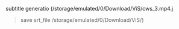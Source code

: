 subtitle generatio (/storage/emulated/0/Download/ViS/cws_3.mp4.j
>save srt_file /storage/emulated/0/Download/ViS/)
